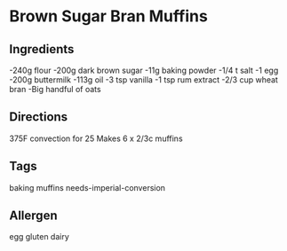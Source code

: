 # Brown Sugar Bran Muffins

## Ingredients
-240g flour
-200g dark brown sugar
-11g baking powder
-1/4 t salt
-1 egg
-200g buttermilk
-113g oil
-3 tsp vanilla
-1 tsp rum extract
-2/3 cup wheat bran
-Big handful of oats

## Directions
375F convection for 25
Makes 6 x 2/3c muffins

## Tags
baking muffins needs-imperial-conversion

## Allergen
egg gluten dairy
